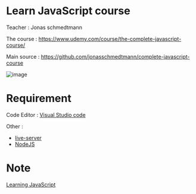 # Learn JavaScript course
Teacher : Jonas schmedtmann

The course : https://www.udemy.com/course/the-complete-javascript-course/

Main source : https://github.com/jonasschmedtmann/complete-javascript-course

![image](https://user-images.githubusercontent.com/95949597/186229512-1d70d26a-8313-46e1-978c-7b3cbc350930.png)

# Requirement
Code Editor : [Visual Studio code](https://code.visualstudio.com/)

Other : 
- [live-server](https://www.npmjs.com/package/live-server)
- [NodeJS](https://nodejs.org/en/)


# Note
[Learning JavaScript](https://www.notion.so/ab430cded8a1497089bf1db25c92b898)
